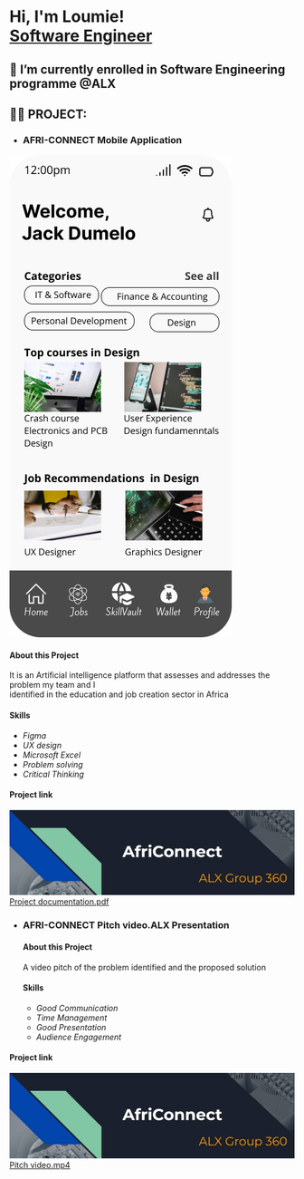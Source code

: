 <h1>Hi, I'm Loumie! <br/><a href="https://github.com/Iamloumie">Software Engineer</a>

<h2>🌱 I’m currently enrolled in Software Engineering programme @ALX</h2>

<h2>👨‍💻 PROJECT:</h2>

- <h3><b>AFRI-CONNECT</b> Mobile Application</h3>
![App homepage screenshot](Homepage.jpg)


  <h4>About this Project</h4>
  <p>It is an Artificial intelligence platform that assesses and addresses the problem my team and I <Br>identified in the education and job creation sector in Africa</p>
  <h4>Skills</h4>
  <ul>
    <li><em>Figma</em></li>
    <li><em>UX design</em></li>
    <li><em>Microsoft Excel</em></li>
     <li><em>Problem solving</em></li>
      <li><em>Critical Thinking</em></li>
  </ul>

<h4>Project link</h4>

  
  <div><a href="https://drive.google.com/file/d/1UGMnZT_JjPjz6xpXt-OWKRX9PXwq62HR/view?usp=drive_link">
  <img src="53fd4eac-8cd8-47eb-afa6-a228af17ad27.JPG" alt="presentation screenshot">
  <figcaption>Project documentation.pdf</figcaption>
</a></div>

- <h3><b>AFRI-CONNECT</b> Pitch video.ALX Presentation</h3>



  <h4>About this Project</h4>
  <p>A video pitch of the problem identified and the proposed solution</p>
  <h4>Skills</h4>
  <ul>
    <li><em>Good Communication</em></li>
    <li><em>Time Management</em></li>
    <li><em>Good Presentation</em></li>
     <li><em>Audience Engagement</em></li>
  </ul>

<h4>Project link</h4>
  
  <div><a href="https://youtu.be/I6EwTVhJ2ro">
  <img src="53fd4eac-8cd8-47eb-afa6-a228af17ad27.JPG" alt="presentation screenshot">
  <figcaption>Pitch video.mp4</figcaption>
</a></div>



